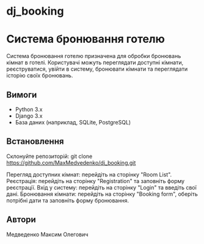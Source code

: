 # dj_booking
# Система бронювання готелю

Система бронювання готелю призначена для обробки бронювань кімнат в готелі. Користувачі можуть переглядати доступні кімнати, реєструватися, увійти в систему, бронювати кімнати та переглядати історію своїх бронювань.

## Вимоги

- Python 3.x
- Django 3.x
- База даних (наприклад, SQLite, PostgreSQL)

## Встановлення

Склонуйте репозиторій:
git clone https://github.com/MaxMedvedenko/dj_booking.git


Перегляд доступних кімнат: перейдіть на сторінку "Room List".
Реєстрація: перейдіть на сторінку "Registration" та заповніть форму реєстрації.
Вхід у систему: перейдіть на сторінку "Login" та введіть свої дані.
Бронювання кімнати: перейдіть на сторінку "Booking form", оберіть потрібні дати та заповніть форму бронювання.


## Автори
Медведенко Максим Олегович

